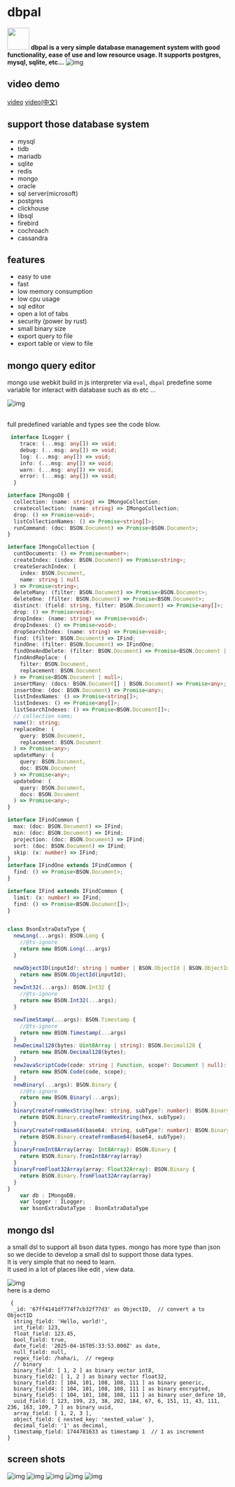 # dbpal 

<img src="./images/icon.png" width="50"> **dbpal is a very simple database management system with good
        functionality, ease of use and low resource usage. It supports postgres,
        mysql, sqlite, etc...**
![img](./images/query.png)

## video demo
[video](https://www.youtube.com/watch?v=rQiUqanW2sM)
[video(中文)](https://www.youtube.com/watch?v=rQiUqanW2sM)

##  support those database system
* mysql
* tidb
* mariadb
* sqlite
* redis 
* mongo
* oracle
* sql server(microsoft)
* postgres
* clickhouse
* libsql
* firebird
* cochroach
* cassandra

## features
* easy to use
* fast
* low memory consumption
* low cpu usage
* sql editor
* open a lot of tabs
* security (power by rust)
* small binary size
* export query to file
* export table or view to file


## mongo query editor
mongo use webkit build in js interpreter via `eval`, `dbpal` predefine
some variable for interact with database such as `db` etc ...

![img](./images/mongo_query.png) 

<br/>
full predefined variable and types see the code blow.

~~~typescript
 interface ILogger {
    trace: (...msg: any[]) => void;
    debug: (...msg: any[]) => void;
    log: (...msg: any[]) => void;
    info: (...msg: any[]) => void;
    warn: (...msg: any[]) => void;
    error: (...msg: any[]) => void;
  }

interface IMongoDB {
  collection: (name: string) => IMongoCollection;
  createcollection: (name: string) => IMongoCollection;
  drop: () => Promise<void>;
  listCollectionNames: () => Promise<string[]>;
  runCommand: (doc: BSON.Document) => Promise<BSON.Document>;
}

interface IMongoCollection {
  cuntDocuments: () => Promise<number>;
  createIndex: (index: BSON.Document) => Promise<string>;
  createSerachIndex: (
    index: BSON.Document,
    name: string | null
  ) => Promise<string>;
  deleteMany: (filter: BSON.Document) => Promise<BSON.Document>;
  deleteOne: (filter: BSON.Document) => Promise<BSON.Document>;
  distinct: (field: string, filter: BSON.Document) => Promise<any[]>;
  drop: () => Promise<void>;
  dropIndex: (name: string) => Promise<void>;
  dropIndexes: () => Promise<void>;
  dropSearchIndex: (name: string) => Promise<void>;
  find: (filter: BSON.Document) => IFind;
  findOne: (filter: BSON.Document) => IFindOne;
  findOneAndDelete: (filter: BSON.Document) => Promise<BSON.Document | null>;
  findAndReplace: (
    filter: BSON.Document,
    replacement: BSON.Document
  ) => Promise<BSON.Document | null>;
  insertMany: (docs: BSON.Document[] | BSON.Document) => Promise<any>;
  insertOne: (doc: BSON.Document) => Promise<any>;
  listIndexNames: () => Promise<string[]>;
  listIndexes: () => Promise<any[]>;
  listSearchIndexes: () => Promise<BSON.Document[]>;
  // collection name;
  name(): string;
  replaceOne: (
    query: BSON.Document,
    replacement: BSON.Document
  ) => Promise<any>;
  updateMany: (
    query: BSON.Document,
    doc: BSON.Document
  ) => Promise<any>;
  updateOne: (
    query: BSON.Document,
    docs: BSON.Document
  ) => Promise<any>;
}

interface IFindCommon {
  max: (doc: BSON.Document) => IFind;
  min: (doc: BSON.Document) => IFind;
  projection: (doc: BSON.Document) => IFind;
  sort: (doc: BSON.Document) => IFind;
  skip: (x: number) => IFind;
}
interface IFindOne extends IFindCommon {
  find: () => Promise<BSON.Document>;
}

interface IFind extends IFindCommon {
  limit: (x: number) => IFind;
  find: () => Promise<BSON.Document[]>;
}


class BsonExtraDataType {
  newLong(...args): BSON.Long {
    //@ts-ignore
    return new BSON.Long(...args)
  }

  newObjectID(inputId?: string | number | BSON.ObjectId | BSON.ObjectIdLike | Uint8Array): BSON.ObjectId {
    return new BSON.ObjectId(inputId);
  }
  newInt32(...args): BSON.Int32 {
    //@ts-ignore
    return new BSON.Int32(...args);
  }

  newTimeStamp(...args): BSON.Timestamp {
    //@ts-ignore
    return new BSON.Timestamp(...args)
  }
  newDecimal128(bytes: Uint8Array | string): BSON.Decimal128 {
    return new BSON.Decimal128(bytes);
  }
  newJavaScriptCode(code: string | Function, scope?: Document | null): BSON.Code {
    return new BSON.Code(code, scope);
  }
  newBinary(...args): BSON.Binary {
    //@ts-ignore
    return new BSON.Binary(...args);
  }
  binaryCreateFromHexString(hex: string, subType?: number): BSON.Binary {
    return BSON.Binary.createFromHexString(hex, subType);
  }
  binaryCreateFromBase64(base64: string, subType?: number): BSON.Binary {
    return BSON.Binary.createFromBase64(base64, subType);
  }
  binaryFromInt8Array(array: Int8Array): BSON.Binary {
    return BSON.Binary.fromInt8Array(array)
  }
  binaryFromFloat32Array(array: Float32Array): BSON.Binary {
    return BSON.Binary.fromFloat32Array(array)
  }
}
    var db : IMongoDB;
    var logger : ILogger;
    var bsonExtraDataType : BsonExtraDataType
~~~

## mongo dsl
a small dsl to support all bson data types. mongo has more type than
json so we decide to develop a small dsl to support those data types.
<br/>
It is very simple that no need to learn.
<br/>
It used in a lot of places like edit , view data.

![img](./images/mongo_table_view.png)
<br/>
here is a demo

~~~
 {
  _id: '67ff4141df774f7cb32f77d3' as ObjectID,  // convert a to ObjectID
  string_field: 'Hello, world!',
  int_field: 123,
  float_field: 123.45,
  bool_field: true,
  date_field: '2025-04-16T05:33:53.000Z' as date,
  null_field: null,
  regex_field: /haha/i,  // regexp
  // binary
  binary_field: [ 1, 2 ] as binary vector int8,
  binary_field2: [ 1, 2 ] as binary vector float32,
  binary_field3: [ 104, 101, 108, 108, 111 ] as binary generic,
  binary_field4: [ 104, 101, 108, 108, 111 ] as binary encrypted,
  binary_field5: [ 104, 101, 108, 108, 111 ] as binary user_define 10,
  uuid_field: [ 123, 199, 23, 38, 202, 184, 67, 6, 151, 11, 43, 111, 236, 163, 109, 7 ] as binary uuid,
  array_field: [ 1, 2, 3 ],
  object_field: { nested_key: 'nested_value' },
  decimal_field: '1' as decimal,
  timestamp_field: 1744781633 as timestamp 1  // 1 as increment
}

~~~

## screen shots
![img](./images/add_connection.png)
![img](./images/table_menu.png)
![img](./images/table_structure.png)
![img](./images/auto_completion.png)
![img](./images/memory_usage.png)